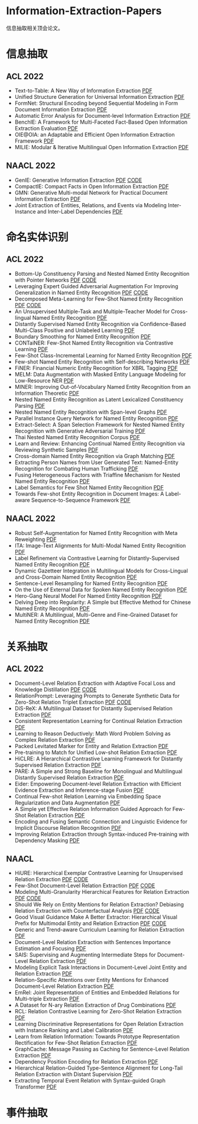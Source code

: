 # Information-Extraction-Papers
信息抽取相关顶会论文。

# 信息抽取
## ACL 2022
- Text-to-Table: A New Way of Information Extraction
[PDF](https://arxiv.org/pdf/2109.02707)
- Unified Structure Generation for Universal Information Extraction
[PDF](https://arxiv.org/pdf/2203.12277)
- FormNet: Structural Encoding beyond Sequential Modeling in Form Document Information Extraction
[PDF](https://arxiv.org/pdf/2203.08411)
- Automatic Error Analysis for Document-level Information Extraction
[PDF](https://aclanthology.org/2022.acl-long.274/)
- BenchIE: A Framework for Multi-Faceted Fact-Based Open Information Extraction Evaluation
[PDF](https://aclanthology.org/2022.acl-long.307/)
- OIE@OIA: an Adaptable and Efficient Open Information Extraction Framework
[PDF](https://aclanthology.org/2022.acl-long.430/)
- MILIE: Modular & Iterative Multilingual Open Information Extraction
[PDF](https://aclanthology.org/2022.acl-long.478/)

## NAACL 2022
- GenIE: Generative Information Extraction
[PDF](https://arxiv.org/pdf/2112.08340)
[CODE](https://github.com/epfl-dlab/GenIE)
- CompactIE: Compact Facts in Open Information Extraction
[PDF](https://arxiv.org/pdf/2205.02880)
- GMN: Generative Multi-modal Network for Practical Document Information Extraction
[PDF](https://arxiv.org/pdf/2207.04713)
- Joint Extraction of Entities, Relations, and Events via Modeling Inter-Instance and Inter-Label Dependencies
[PDF](https://aclanthology.org/2022.naacl-main.324.pdf)

# 命名实体识别
## ACL 2022
- Bottom-Up Constituency Parsing and Nested Named Entity Recognition with Pointer Networks
[PDF](https://arxiv.org/pdf/2110.05419)
[CODE](https://github.com/sustcsonglin/pointer-net-for-nested)
- Leveraging Expert Guided Adversarial Augmentation For Improving Generalization in Named Entity Recognition
[PDF](https://arxiv.org/pdf/2203.10693)
[CODE](https://github.com/GT-SALT/Guided-Adversarial-Augmentation)
- Decomposed Meta-Learning for Few-Shot Named Entity Recognition
[PDF](https://arxiv.org/pdf/2204.05751)
[CODE](https://github.com/microsoft/vert-papers/tree/master/papers/DecomposedMetaNER)
- An Unsupervised Multiple-Task and Multiple-Teacher Model for Cross-lingual Named Entity Recognition
[PDF](https://arxiv.org/pdf/2109.07589)
- Distantly Supervised Named Entity Recognition via Confidence-Based Multi-Class Positive and Unlabeled Learning
[PDF](https://aclanthology.org/2022.acl-long.14/)
- Boundary Smoothing for Named Entity Recognition
[PDF](https://arxiv.org/pdf/2204.12031)
- CONTaiNER: Few-Shot Named Entity Recognition via Contrastive Learning
[PDF](https://arxiv.org/pdf/2204.09589)
- Few-Shot Class-Incremental Learning for Named Entity Recognition
[PDF](https://aclanthology.org/2022.acl-long.43/)
- Few-shot Named Entity Recognition with Self-describing Networks
[PDF](https://arxiv.org/pdf/2203.12252)
- FiNER: Financial Numeric Entity Recognition for XBRL Tagging
[PDF](https://arxiv.org/pdf/2203.06482)
- MELM: Data Augmentation with Masked Entity Language Modeling for Low-Resource NER
[PDF](https://aclanthology.org/2022.acl-long.160/)
- MINER: Improving Out-of-Vocabulary Named Entity Recognition from an Information Theoretic
[PDF](https://arxiv.org/pdf/2204.04391)
- Nested Named Entity Recognition as Latent Lexicalized Constituency Parsing
[PDF](https://arxiv.org/pdf/2203.04665)
- Nested Named Entity Recognition with Span-level Graphs
[PDF](https://aclanthology.org/2022.acl-long.63/)
- Parallel Instance Query Network for Named Entity Recognition
[PDF](https://arxiv.org/pdf/2203.10545)
- Extract-Select: A Span Selection Framework for Nested Named Entity Recognition with Generative Adversarial Training
[PDF](https://aclanthology.org/2022.findings-acl.9/)
- Thai Nested Named Entity Recognition Corpus
[PDF](https://aclanthology.org/2022.findings-acl.116/)
- Learn and Review: Enhancing Continual Named Entity Recognition via Reviewing Synthetic Samples
[PDF](https://aclanthology.org/2022.findings-acl.179/)
- Cross-domain Named Entity Recognition via Graph Matching
[PDF](https://aclanthology.org/2022.findings-acl.210/)
- Extracting Person Names from User Generated Text: Named-Entity Recognition for Combating Human Trafficking
[PDF](https://aclanthology.org/2022.findings-acl.225/)
- Fusing Heterogeneous Factors with Triaffine Mechanism for Nested Named Entity Recognition
[PDF](https://arxiv.org/pdf/2110.07480)
- Label Semantics for Few Shot Named Entity Recognition
[PDF](https://arxiv.org/pdf/2203.08985)
- Towards Few-shot Entity Recognition in Document Images: A Label-aware Sequence-to-Sequence Framework
[PDF](https://arxiv.org/pdf/2204.05819)

## NAACL 2022
- Robust Self-Augmentation for Named Entity Recognition with Meta Reweighting
[PDF](http://114.215.220.151:8000/20220503/Robust%20Self-Augmentation%20for%20Named%20Entity%20Recognition%20with%20Meta%20Reweighting.pdf)
- ITA: Image-Text Alignments for Multi-Modal Named Entity Recognition
[PDF](https://arxiv.org/pdf/2112.06482)
- Label Refinement via Contrastive Learning for Distantly-Supervised Named Entity Recognition
[PDF](https://aclanthology.org/2022.findings-naacl.203.pdf)
- Dynamic Gazetteer Integration in Multilingual Models for Cross-Lingual and Cross-Domain Named Entity Recognition
[PDF](https://aclanthology.org/2022.naacl-main.200.pdf)
- Sentence-Level Resampling for Named Entity Recognition
[PDF](https://aclanthology.org/2022.naacl-main.156.pdf)
- On the Use of External Data for Spoken Named Entity Recognition
[PDF](https://arxiv.org/pdf/2112.07648)
- Hero-Gang Neural Model For Named Entity Recognition
[PDF](https://arxiv.org/pdf/2205.07177)
- Delving Deep into Regularity: A Simple but Effective Method for Chinese Named Entity Recognition
[PDF](https://arxiv.org/pdf/2204.05544)
- MultiNER: A Multilingual, Multi-Genre and Fine-Grained Dataset for Named Entity Recognition
[PDF](https://aclanthology.org/2022.findings-naacl.60.pdf)

# 关系抽取
## ACL 2022
- Document-Level Relation Extraction with Adaptive Focal Loss and Knowledge Distillation
[PDF](https://arxiv.org/pdf/2203.10900)
[CODE](https://github.com/tonytan48/KD-DocRE)
- RelationPrompt: Leveraging Prompts to Generate Synthetic Data for Zero-Shot Relation Triplet Extraction
[PDF](https://arxiv.org/pdf/2203.09101)
[CODE](https://github.com/declare-lab/RelationPrompt)
- DiS-ReX: A Multilingual Dataset for Distantly Supervised Relation Extraction
[PDF](https://arxiv.org/pdf/2104.08655)
- Consistent Representation Learning for Continual Relation Extraction
[PDF](https://arxiv.org/pdf/2203.02721)
- Learning to Reason Deductively: Math Word Problem Solving as Complex Relation Extraction
[PDF](https://arxiv.org/pdf/2203.10316)
- Packed Levitated Marker for Entity and Relation Extraction
[PDF](https://aclanthology.org/2022.acl-long.337/)
- Pre-training to Match for Unified Low-shot Relation Extraction
[PDF](https://arxiv.org/pdf/2203.12274)
- HiCLRE: A Hierarchical Contrastive Learning Framework for Distantly Supervised Relation Extraction
[PDF](https://arxiv.org/pdf/2202.13352)
- PARE: A Simple and Strong Baseline for Monolingual and Multilingual Distantly Supervised Relation Extraction
[PDF](https://aclanthology.org/2022.acl-short.38/)
- Eider: Empowering Document-level Relation Extraction with Efficient Evidence Extraction and Inference-stage Fusion
[PDF](https://aclanthology.org/2022.findings-acl.23/)
- Continual Few-shot Relation Learning via Embedding Space Regularization and Data Augmentation
[PDF](https://arxiv.org/pdf/2203.02135)
- A Simple yet Effective Relation Information Guided Approach for Few-Shot Relation Extraction
[PDF](https://arxiv.org/pdf/2205.09536)
- Encoding and Fusing Semantic Connection and Linguistic Evidence for Implicit Discourse Relation Recognition
[PDF](https://aclanthology.org/2022.findings-acl.256/)
- Improving Relation Extraction through Syntax-induced Pre-training with Dependency Masking
[PDF](https://aclanthology.org/2022.findings-acl.147/)

## NAACL
- HiURE: Hierarchical Exemplar Contrastive Learning for Unsupervised Relation Extraction
[PDF](https://arxiv.org/pdf/2205.02225)
[CODE](https://github.com/THU-BPM/HiURE)
- Few-Shot Document-Level Relation Extraction
[PDF](https://arxiv.org/pdf/2205.02048)
[CODE](https://github.com/nicpopovic/FREDo)
- Modeling Multi-Granularity Hierarchical Features for Relation Extraction
[PDF](https://arxiv.org/pdf/2204.04437)
[CODE](https://github.com/xnliang98/sms)
- Should We Rely on Entity Mentions for Relation Extraction? Debiasing Relation Extraction with Counterfactual Analysis
[PDF](https://arxiv.org/pdf/2205.03784)
[CODE](https://github.com/vanoracai/CoRE)
- Good Visual Guidance Make A Better Extractor: Hierarchical Visual Prefix for Multimodal Entity and Relation Extraction
[PDF](https://arxiv.org/pdf/2205.03521)
[CODE](https://github.com/zjunlp/HVPNeT)
- Generic and Trend-aware Curriculum Learning for Relation Extraction
[PDF](https://aclanthology.org/2022.naacl-main.160.pdf)
- Document-Level Relation Extraction with Sentences Importance Estimation and Focusing
[PDF](https://arxiv.org/pdf/2204.12679)
- SAIS: Supervising and Augmenting Intermediate Steps for Document-Level Relation Extraction
[PDF](https://arxiv.org/pdf/2109.12093)
- Modeling Explicit Task Interactions in Document-Level Joint Entity and Relation Extraction
[PDF](https://arxiv.org/pdf/2205.01909)
- Relation-Specific Attentions over Entity Mentions for Enhanced Document-Level Relation Extraction
[PDF](https://arxiv.org/pdf/2205.14393)
- EmRel: Joint Representation of Entities and Embedded Relations for Multi-triple Extraction
[PDF](https://aclanthology.org/2022.naacl-main.48.pdf)
- A Dataset for N-ary Relation Extraction of Drug Combinations
[PDF](https://arxiv.org/pdf/2205.02289)
- RCL: Relation Contrastive Learning for Zero-Shot Relation Extraction
[PDF](https://aclanthology.org/2022.findings-naacl.188.pdf)
- Learning Discriminative Representations for Open Relation Extraction with Instance Ranking and Label Calibration
[PDF](https://aclanthology.org/2022.findings-naacl.186.pdf)
- Learn from Relation Information: Towards Prototype Representation Rectification for Few-Shot Relation Extraction
[PDF](https://aclanthology.org/2022.findings-naacl.139.pdf)
- GraphCache: Message Passing as Caching for Sentence-Level Relation Extraction
[PDF](https://aclanthology.org/2022.findings-naacl.139.pdf)
- Dependency Position Encoding for Relation Extraction
[PDF](https://aclanthology.org/2022.findings-naacl.120.pdf)
- Hierarchical Relation-Guided Type-Sentence Alignment for Long-Tail Relation Extraction with Distant Supervision
[PDF](https://arxiv.org/pdf/2109.09036)
- Extracting Temporal Event Relation with Syntax-guided Graph Transformer
[PDF](https://aclanthology.org/2022.findings-naacl.29.pdf)

# 事件抽取



